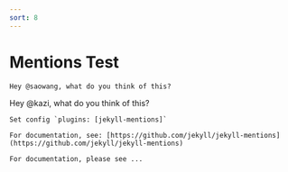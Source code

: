 ```yaml
---
sort: 8
---
```


# Mentions Test

```
Hey @saowang, what do you think of this?
```

Hey @kazi, what do you think of this?

```tip
Set config `plugins: [jekyll-mentions]`

For documentation, see: [https://github.com/jekyll/jekyll-mentions](https://github.com/jekyll/jekyll-mentions)
```

```tip
For documentation, please see ...

```
